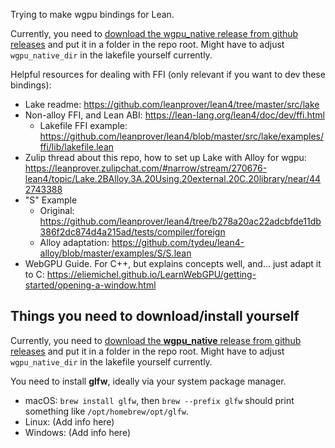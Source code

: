 Trying to make wgpu bindings for Lean.

Currently, you need to [download the wgpu_native release from github releases](https://github.com/gfx-rs/wgpu-native/releases) and put it in a folder in the repo root. Might have to adjust `wgpu_native_dir` in the lakefile yourself currently.

Helpful resources for dealing with FFI (only relevant if you want to dev these bindings):
- Lake readme: https://github.com/leanprover/lean4/tree/master/src/lake
- Non-alloy FFI, and Lean ABI: https://lean-lang.org/lean4/doc/dev/ffi.html
  - Lakefile FFI example: https://github.com/leanprover/lean4/blob/master/src/lake/examples/ffi/lib/lakefile.lean
- Zulip thread about this repo, how to set up Lake with Alloy for wgpu: https://leanprover.zulipchat.com/#narrow/stream/270676-lean4/topic/Lake.2BAlloy.3A.20Using.20external.20C.20library/near/442743388
- "S" Example
  - Original: https://github.com/leanprover/lean4/tree/b278a20ac22adcbfde11db386f2dc874d4a215ad/tests/compiler/foreign
  - Alloy adaptation: https://github.com/tydeu/lean4-alloy/blob/master/examples/S/S.lean
- WebGPU Guide. For C++, but explains concepts well, and... just adapt it to C: https://eliemichel.github.io/LearnWebGPU/getting-started/opening-a-window.html

## Things you need to download/install yourself

Currently, you need to [download the **wgpu_native** release from github releases](https://github.com/gfx-rs/wgpu-native/releases) and put it in a folder in the repo root. Might have to adjust `wgpu_native_dir` in the lakefile yourself currently.

You need to install **glfw**, ideally via your system package manager.
- macOS: `brew install glfw`, then `brew --prefix glfw` should print something like `/opt/homebrew/opt/glfw`.
- Linux: (Add info here)
- Windows: (Add info here)


